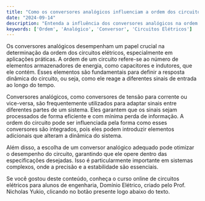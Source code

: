 ```yaml
---
title: "Como os conversores analógicos influenciam a ordem dos circuitos elétricos?"
date: "2024-09-14"
description: "Entenda a influência dos conversores analógicos na ordem dos circuitos elétricos e sua importância em aplicações práticas."
keywords: ['Ordem', 'Analógico', 'Conversor', 'Circuitos Elétricos']
---
```


Os conversores analógicos desempenham um papel crucial na determinação da ordem dos circuitos elétricos, especialmente em aplicações práticas. A ordem de um circuito refere-se ao número de elementos armazenadores de energia, como capacitores e indutores, que ele contém. Esses elementos são fundamentais para definir a resposta dinâmica do circuito, ou seja, como ele reage a diferentes sinais de entrada ao longo do tempo.

Conversores analógicos, como conversores de tensão para corrente ou vice-versa, são frequentemente utilizados para adaptar sinais entre diferentes partes de um sistema. Eles garantem que os sinais sejam processados de forma eficiente e com mínima perda de informação. A ordem do circuito pode ser influenciada pela forma como esses conversores são integrados, pois eles podem introduzir elementos adicionais que alteram a dinâmica do sistema.

Além disso, a escolha de um conversor analógico adequado pode otimizar o desempenho do circuito, garantindo que ele opere dentro das especificações desejadas. Isso é particularmente importante em sistemas complexos, onde a precisão e a estabilidade são essenciais.

Se você gostou deste conteúdo, conheça o curso online de circuitos elétricos para alunos de engenharia, Domínio Elétrico, criado pelo Prof. Nicholas Yukio, clicando no botão presente logo abaixo do texto.